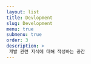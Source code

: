 ```yaml
---
layout: list
title: Devlopment
slug: Development
menu: true
submenu: true
order: 3
description: >
 개발 관련 지식에 대해 작성하는 공간
---
```


